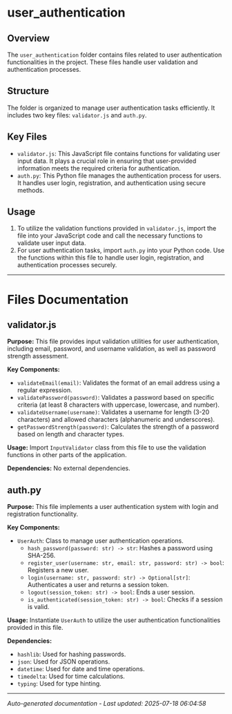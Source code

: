 # user_authentication

## Overview
The `user_authentication` folder contains files related to user authentication functionalities in the project. These files handle user validation and authentication processes.

## Structure
The folder is organized to manage user authentication tasks efficiently. It includes two key files: `validator.js` and `auth.py`.

## Key Files
- `validator.js`: This JavaScript file contains functions for validating user input data. It plays a crucial role in ensuring that user-provided information meets the required criteria for authentication.
- `auth.py`: This Python file manages the authentication process for users. It handles user login, registration, and authentication using secure methods.

## Usage
1. To utilize the validation functions provided in `validator.js`, import the file into your JavaScript code and call the necessary functions to validate user input data.
2. For user authentication tasks, import `auth.py` into your Python code. Use the functions within this file to handle user login, registration, and authentication processes securely.

---

# Files Documentation

## validator.js

**Purpose:** This file provides input validation utilities for user authentication, including email, password, and username validation, as well as password strength assessment.

**Key Components:**
- `validateEmail(email)`: Validates the format of an email address using a regular expression.
- `validatePassword(password)`: Validates a password based on specific criteria (at least 8 characters with uppercase, lowercase, and number).
- `validateUsername(username)`: Validates a username for length (3-20 characters) and allowed characters (alphanumeric and underscores).
- `getPasswordStrength(password)`: Calculates the strength of a password based on length and character types.

**Usage:** Import `InputValidator` class from this file to use the validation functions in other parts of the application.

**Dependencies:** No external dependencies.

## auth.py

**Purpose:** This file implements a user authentication system with login and registration functionality.

**Key Components:**
- `UserAuth`: Class to manage user authentication operations.
  - `hash_password(password: str) -> str`: Hashes a password using SHA-256.
  - `register_user(username: str, email: str, password: str) -> bool`: Registers a new user.
  - `login(username: str, password: str) -> Optional[str]`: Authenticates a user and returns a session token.
  - `logout(session_token: str) -> bool`: Ends a user session.
  - `is_authenticated(session_token: str) -> bool`: Checks if a session is valid.

**Usage:** Instantiate `UserAuth` to utilize the user authentication functionalities provided in this file.

**Dependencies:**
- `hashlib`: Used for hashing passwords.
- `json`: Used for JSON operations.
- `datetime`: Used for date and time operations.
- `timedelta`: Used for time calculations.
- `typing`: Used for type hinting.

---
*Auto-generated documentation - Last updated: 2025-07-18 06:04:58*
